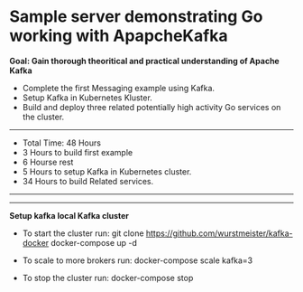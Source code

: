 # Sample server demonstrating Go working with ApapcheKafka

**Goal: Gain thorough theoritical and practical understanding of Apache Kafka**

* Complete the first Messaging example using Kafka.
* Setup Kafka in Kubernetes Kluster.
* Build and deploy three related potentially high activity Go services on the cluster.
----
* Total Time: 48 Hours
* 3 Hours to build first example
* 6 Hourse rest
* 5 Hours to setup Kafka in Kubernetes cluster.
* 34 Hours to build Related services.
----

----
**Setup kafka local Kafka cluster**
* To start the cluster run:
git clone https://github.com/wurstmeister/kafka-docker
docker-compose up -d

* To scale to more brokers run:
docker-compose scale kafka=3

* To stop the cluster run:
docker-compose stop